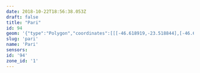 ```yaml
---
date: 2018-10-22T18:56:38.053Z
draft: false
title: "Pari"
id: 94
geom: '{"type":"Polygon","coordinates":[[[-46.618919,-23.518844],[-46.620238,-23.518822],[-46.622016,-23.51922],[-46.623263,-23.519425],[-46.625396,-23.519354],[-46.625794,-23.531297],[-46.625703,-23.53166],[-46.625447,-23.532122],[-46.625249,-23.532278],[-46.62503,-23.532864],[-46.624894,-23.533572],[-46.624866,-23.534349],[-46.62225,-23.535004],[-46.619032,-23.535346],[-46.616012,-23.535553],[-46.613338,-23.5329],[-46.612511,-23.533647],[-46.605769,-23.527002],[-46.606277,-23.526516],[-46.606326,-23.526331],[-46.60639,-23.526298],[-46.606339,-23.526241],[-46.606482,-23.525614],[-46.60714,-23.523065],[-46.607945,-23.523251],[-46.60931,-23.523372],[-46.610109,-23.523331],[-46.611348,-23.522982],[-46.612386,-23.52256],[-46.613464,-23.521765],[-46.615029,-23.520467],[-46.615767,-23.519932],[-46.616703,-23.519377],[-46.617258,-23.519119],[-46.617808,-23.518958],[-46.618919,-23.518844]]]}'
slug: 'pari'
name: 'Pari'
sensors:
id: '94'
zone_id: '1'
---
```

		